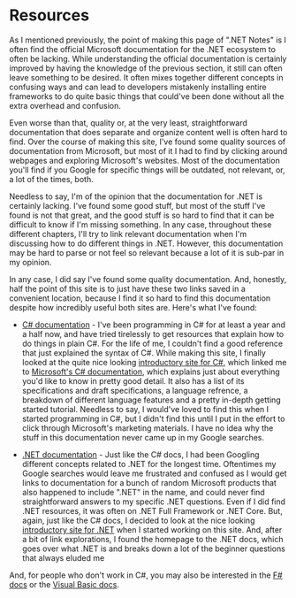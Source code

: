# Resources

As I mentioned previously, the point of making this page of ".NET Notes" is I often find the official Microsoft documentation for the .NET ecosystem to often be lacking. While understanding the official documentation is certainly improved by having the knowledge of the previous section, it still can often leave something to be desired. It often mixes together different concepts in confusing ways and can lead to developers mistakenly installing entire frameworks to do quite basic things that could've been done without all the extra overhead and confusion.

Even worse than that, quality or, at the very least, straightforward documentation that does separate and organize content well is often hard to find. Over the course of making this site, I've found some quality sources of documentation from Microsoft, but most of it I had to find by clicking around webpages and exploring Microsoft's websites. Most of the documentation you'll find if you Google for specific things will be outdated, not relevant, or, a lot of the times, both.

Needless to say, I'm of the opinion that the documentation for .NET is certainly lacking. I've found some good stuff, but most of the stuff I've found is not that great, and the good stuff is so hard to find that it can be difficult to know if I'm missing something. In any case, throughout these different chapters, I'll try to link relevant documentation when I'm discussing how to do different things in .NET. However, this documentation may be hard to parse or not feel so relevant because a lot of it is sub-par in my opinion. 

In any case, I did say I've found some quality documentation. And, honestly, half the point of this site is to just have these two links saved in a convenient location, because I find it so hard to find this documentation despite how incredibly useful both sites are. Here's what I've found:

- [C# documentation](https://learn.microsoft.com/en-us/dotnet/csharp/tour-of-csharp/) - I've been programming in C# for at least a year and a half now, and have tried tirelessly to get resources that explain how to do things in plain C#. For the life of me, I couldn't find a good reference that just explained the syntax of C#. While making this site, I finally looked at the quite nice looking [introductory site for C#](https://dotnet.microsoft.com/en-us/languages/csharp), which linked me to [Microsoft's C# documentation](https://learn.microsoft.com/en-us/dotnet/csharp/?WT.mc_id=dotnet-35129-website), which explains just about everything you'd like to know in pretty good detail. It also has a list of its specifications and draft specifications, a language refrence, a breakdown of different language features and a pretty in-depth getting started tutorial. Needless to say, I would've loved to find this when I started programming in C#, but I didn't find this until I put in the effort to click through Microsoft's marketing materials. I have no idea why the stuff in this documentation never came up in my Google searches.

- [.NET documentation](https://learn.microsoft.com/en-us/dotnet/) - Just like the C# docs, I had been Googling different concepts related to .NET for the longest time. Oftentimes my Google searches would leave me frustrated and confused as I would get links to documentation for a bunch of random Microsoft products that also happened to include ".NET" in the name, and could never find straightforward answers to my specific .NET questions. Even if I did find .NET resources, it was often on .NET Full Framework or .NET Core. But, again, just like the C# docs, I decided to look at the nice looking [introductory site for .NET](https://dotnet.microsoft.com/en-us/learn/dotnet/what-is-dotnet) when I started working on this site. And, after a bit of link explorations, I found the homepage to the .NET docs, which goes over what .NET is and breaks down a lot of the beginner questions that always eluded me

And, for people who don't work in C#, you may also be interested in the [F# docs](https://learn.microsoft.com/en-us/dotnet/fsharp/) or the [Visual Basic docs](https://learn.microsoft.com/en-us/dotnet/visual-basic/).